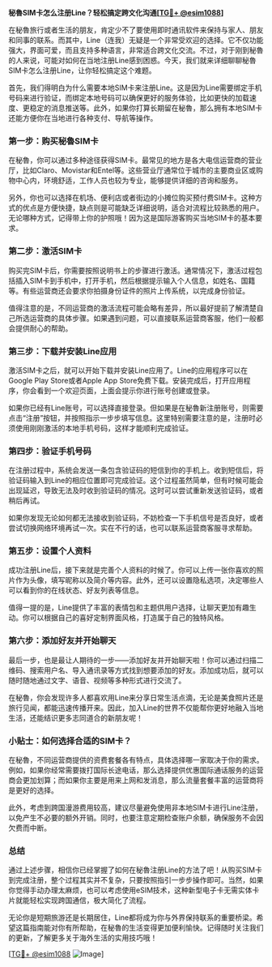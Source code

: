 **秘魯SIM卡怎么注册Line？轻松搞定跨文化沟通[[TG💪+ @esim1088](https://t.me/s/esim1088)]**

在秘魯旅行或者生活的朋友，肯定少不了要使用即时通讯软件来保持与家人、朋友和同事的联系。而其中，Line（连我）无疑是一个非常受欢迎的选择。它不仅功能强大，界面可爱，而且支持多种语言，非常适合跨文化交流。不过，对于刚到秘魯的人来说，可能对如何在当地注册Line感到困惑。今天，我们就来详细聊聊秘魯SIM卡怎么注册Line，让你轻松搞定这个难题。

首先，我们得明白为什么需要本地SIM卡来注册Line。这是因为Line需要绑定手机号码来进行验证，而绑定本地号码可以确保更好的服务体验，比如更快的加载速度、更稳定的消息推送等。此外，如果你打算长期留在秘魯，那么拥有本地SIM卡还能方便你在当地进行各种支付、导航等操作。

### **第一步：购买秘魯SIM卡**

在秘魯，你可以通过多种途径获得SIM卡。最常见的地方是各大电信运营商的营业厅，比如Claro、Movistar和Entel等。这些营业厅通常位于城市的主要商业区或购物中心内，环境舒适，工作人员也较为专业，能够提供详细的咨询和服务。

另外，你也可以选择在机场、便利店或者街边的小摊位购买预付费SIM卡。这种方式的优点是方便快捷，缺点则是可能缺乏详细说明，适合对流程比较熟悉的用户。无论哪种方式，记得带上你的护照哦！因为这是国际游客购买当地SIM卡的基本要求。

### **第二步：激活SIM卡**

购买完SIM卡后，你需要按照说明书上的步骤进行激活。通常情况下，激活过程包括插入SIM卡到手机中，打开手机，然后根据提示输入个人信息，如姓名、国籍等。有些运营商还会要求你拍摄身份证件的照片上传系统，以完成身份验证。

值得注意的是，不同运营商的激活流程可能会略有差异，所以最好提前了解清楚自己所选运营商的具体步骤。如果遇到问题，可以直接联系运营商客服，他们一般都会提供耐心的帮助。

### **第三步：下载并安装Line应用**

激活SIM卡之后，就可以开始下载并安装Line应用了。Line的应用程序可以在Google Play Store或者Apple App Store免费下载。安装完成后，打开应用程序，你会看到一个欢迎页面，上面会提示你进行账号创建或登录。

如果你已经有Line账号，可以选择直接登录。但如果是在秘魯新注册账号，则需要点击“注册”按钮，并按照指示一步步填写信息。这里特别需要注意的是，注册时必须使用刚刚激活的本地手机号码，这样才能顺利完成验证。

### **第四步：验证手机号码**

在注册过程中，系统会发送一条包含验证码的短信到你的手机上。收到短信后，将验证码输入到Line的相应位置即可完成验证。这个过程虽然简单，但有时候可能会出现延迟，导致无法及时收到验证码的情况。这时可以尝试重新发送验证码，或者稍后再试。

如果你发现无论如何都无法接收到验证码，不妨检查一下手机信号是否良好，或者尝试切换网络环境再试一次。实在不行的话，也可以联系运营商客服寻求帮助。

### **第五步：设置个人资料**

成功注册Line后，接下来就是完善个人资料的时候了。你可以上传一张你喜欢的照片作为头像，填写昵称以及简介等内容。此外，还可以设置隐私选项，决定哪些人可以看到你的在线状态、好友列表等信息。

值得一提的是，Line提供了丰富的表情包和主题供用户选择，让聊天更加有趣生动。你可以根据自己的喜好定制界面风格，打造属于自己的独特风格。

### **第六步：添加好友并开始聊天**

最后一步，也是最让人期待的一步——添加好友并开始聊天啦！你可以通过扫描二维码、搜索用户名、导入通讯录等方式找到想要添加的好友。添加成功后，就可以随时随地通过文字、语音、视频等多种形式进行交流了。

在秘魯，你会发现许多人都喜欢用Line来分享日常生活点滴，无论是美食照片还是旅行见闻，都能迅速传播开来。因此，加入Line的世界不仅能帮你更好地融入当地生活，还能结识更多志同道合的新朋友呢！

### **小贴士：如何选择合适的SIM卡？**

在秘魯，不同运营商提供的资费套餐各有特点，具体选择哪一家取决于你的需求。例如，如果你经常需要拨打国际长途电话，那么选择提供优惠国际通话服务的运营商会更加划算；而如果你主要是用来上网和发消息，那么流量套餐丰富的运营商将是更好的选择。

此外，考虑到跨国漫游费用较高，建议尽量避免使用非本地SIM卡进行Line注册，以免产生不必要的额外开销。同时，也要注意定期检查账户余额，确保服务不会因欠费而中断。

### **总结**

通过上述步骤，相信你已经掌握了如何在秘魯注册Line的方法了吧！从购买SIM卡到完成注册，整个过程其实并不复杂，只要按照指引一步步操作即可。当然，如果你觉得手动办理太麻烦，也可以考虑使用eSIM技术，这种新型电子卡无需实体卡片就能轻松实现跨国通信，极大简化了流程。

无论你是短期旅游还是长期居住，Line都将成为你与外界保持联系的重要桥梁。希望这篇指南能对你有所帮助，在秘魯的生活变得更加便利愉快。记得随时关注我们的更新，了解更多关于海外生活的实用技巧哦！

[[TG💪+ @esim1088](https://t.me/s/esim1088) ![Image](https://i.postimg.cc/4NQfJmqS/Snipaste-2025-05-13-00-14-12.png)]
